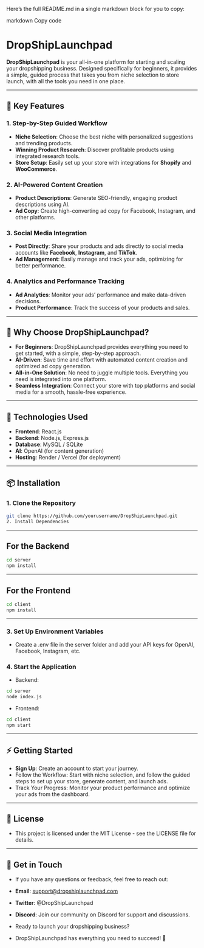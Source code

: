 
Here’s the full README.md in a single markdown block for you to copy:

markdown
Copy code
# DropShipLaunchpad

**DropShipLaunchpad** is your all-in-one platform for starting and scaling your dropshipping business. Designed specifically for beginners, it provides a simple, guided process that takes you from niche selection to store launch, with all the tools you need in one place.

---

## 🚀 **Key Features**

### 1. **Step-by-Step Guided Workflow**
- **Niche Selection**: Choose the best niche with personalized suggestions and trending products.
- **Winning Product Research**: Discover profitable products using integrated research tools.
- **Store Setup**: Easily set up your store with integrations for **Shopify** and **WooCommerce**.

### 2. **AI-Powered Content Creation**
- **Product Descriptions**: Generate SEO-friendly, engaging product descriptions using AI.
- **Ad Copy**: Create high-converting ad copy for Facebook, Instagram, and other platforms.

### 3. **Social Media Integration**
- **Post Directly**: Share your products and ads directly to social media accounts like **Facebook**, **Instagram**, and **TikTok**.
- **Ad Management**: Easily manage and track your ads, optimizing for better performance.

### 4. **Analytics and Performance Tracking**
- **Ad Analytics**: Monitor your ads’ performance and make data-driven decisions.
- **Product Performance**: Track the success of your products and sales.

---

## 🌟 **Why Choose DropShipLaunchpad?**

- **For Beginners**: DropShipLaunchpad provides everything you need to get started, with a simple, step-by-step approach.
- **AI-Driven**: Save time and effort with automated content creation and optimized ad copy generation.
- **All-in-One Solution**: No need to juggle multiple tools. Everything you need is integrated into one platform.
- **Seamless Integration**: Connect your store with top platforms and social media for a smooth, hassle-free experience.

---

## 🔧 **Technologies Used**

- **Frontend**: React.js
- **Backend**: Node.js, Express.js
- **Database**: MySQL / SQLite
- **AI**: OpenAI (for content generation)
- **Hosting**: Render / Vercel (for deployment)

---

## 📦 **Installation**

### 1. Clone the Repository

```bash
git clone https://github.com/yourusername/DropShipLaunchpad.git
2. Install Dependencies
```

---

## **For the Backend**

```bash
cd server
npm install
```

---

## **For the Frontend**

```bash
cd client
npm install
```

---

### 3. **Set Up Environment Variables**
- Create a .env file in the server folder and add your API keys for OpenAI, Facebook, Instagram, etc.

### 4. **Start the Application**
- Backend:
```bash
cd server
node index.js
```
- Frontend:
```bash
cd client
npm start
```
---

## **⚡ Getting Started**
- **Sign Up**: Create an account to start your journey.
- Follow the Workflow: Start with niche selection, and follow the guided steps to set up your store, generate content, and launch ads.
- Track Your Progress: Monitor your product performance and optimize your ads from the dashboard.

---

## **📄 License**
- This project is licensed under the MIT License - see the LICENSE file for details.

---

## **💬 Get in Touch**
- If you have any questions or feedback, feel free to reach out:

- **Email**: support@dropshiplaunchpad.com
- **Twitter**: @DropShipLaunchpad
- **Discord**: Join our community on Discord for support and discussions.
- Ready to launch your dropshipping business?
- DropShipLaunchpad has everything you need to succeed! 🌟
